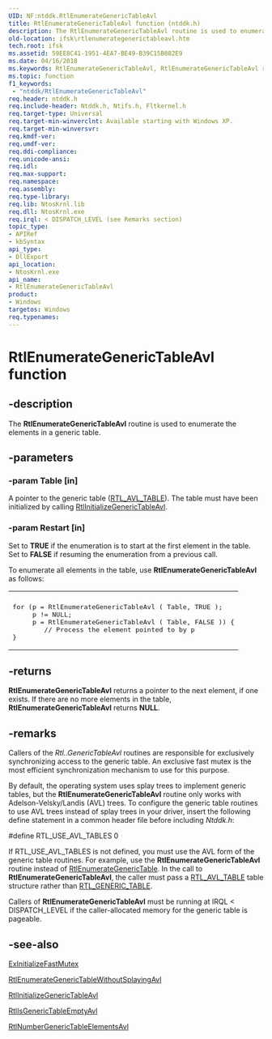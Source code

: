 ```yaml
---
UID: NF:ntddk.RtlEnumerateGenericTableAvl
title: RtlEnumerateGenericTableAvl function (ntddk.h)
description: The RtlEnumerateGenericTableAvl routine is used to enumerate the elements in a generic table.
old-location: ifsk\rtlenumerategenerictableavl.htm
tech.root: ifsk
ms.assetid: 59EE8C41-1951-4EA7-BE49-B39C15B082E9
ms.date: 04/16/2018
ms.keywords: RtlEnumerateGenericTableAvl, RtlEnumerateGenericTableAvl routine [Installable File System Drivers], ifsk.rtlenumerategenerictableavl, ntddk/RtlEnumerateGenericTableAvl
ms.topic: function
f1_keywords:
 - "ntddk/RtlEnumerateGenericTableAvl"
req.header: ntddk.h
req.include-header: Ntddk.h, Ntifs.h, Fltkernel.h
req.target-type: Universal
req.target-min-winverclnt: Available starting with Windows XP.
req.target-min-winversvr: 
req.kmdf-ver: 
req.umdf-ver: 
req.ddi-compliance: 
req.unicode-ansi: 
req.idl: 
req.max-support: 
req.namespace: 
req.assembly: 
req.type-library: 
req.lib: NtosKrnl.lib
req.dll: NtosKrnl.exe
req.irql: < DISPATCH_LEVEL (see Remarks section)
topic_type:
- APIRef
- kbSyntax
api_type:
- DllExport
api_location:
- NtosKrnl.exe
api_name:
- RtlEnumerateGenericTableAvl
product:
- Windows
targetos: Windows
req.typenames: 
---
```


# RtlEnumerateGenericTableAvl function


## -description


The <b>RtlEnumerateGenericTableAvl</b> routine is used to enumerate the elements in a generic table. 


## -parameters




### -param Table [in]

A pointer to the generic table (<a href="https://docs.microsoft.com/windows-hardware/drivers/ddi/ntddk/ns-ntddk-_rtl_avl_table">RTL_AVL_TABLE</a>). The table must have been initialized by calling <a href="https://docs.microsoft.com/windows-hardware/drivers/ddi/ntddk/nf-ntddk-rtlinitializegenerictableavl">RtlInitializeGenericTableAvl</a>.


### -param Restart [in]

Set to <b>TRUE</b> if the enumeration is to start at the first element in the table. Set to <b>FALSE</b> if resuming the enumeration from a previous call.

To enumerate all elements in the table, use <b>RtlEnumerateGenericTableAvl</b> as follows:

<div class="code"><span codelanguage=""><table>
<tr>
<th></th>
</tr>
<tr>
<td>
<pre>for (p = RtlEnumerateGenericTableAvl ( Table, TRUE );
     p != NULL;
     p = RtlEnumerateGenericTableAvl ( Table, FALSE )) {
        // Process the element pointed to by p
}</pre>
</td>
</tr>
</table></span></div>

## -returns



<b>RtlEnumerateGenericTableAvl</b> returns a pointer to the next element, if one exists. If there are no more elements in the table, <b>RtlEnumerateGenericTableAvl</b> returns <b>NULL</b>. 




## -remarks



Callers of the <i>Rtl..GenericTableAvl</i> routines are responsible for exclusively synchronizing access to the generic table. An exclusive fast mutex is the most efficient synchronization mechanism to use for this purpose. 

By default, the operating system uses splay trees to implement generic tables, but the <b>RtlEnumerateGenericTableAvl</b> routine only works with Adelson-Velsky/Landis (AVL) trees. To configure the generic table routines to use AVL trees instead of splay trees in your driver, insert the following define statement in a common header file before including <i>Ntddk.h</i>:

#define RTL_USE_AVL_TABLES 0

If RTL_USE_AVL_TABLES is not defined, you must use the AVL form of the generic table routines. For example, use the <b>RtlEnumerateGenericTableAvl</b> routine instead of <a href="https://docs.microsoft.com/windows-hardware/drivers/ddi/ntddk/nf-ntddk-rtlenumerategenerictable">RtlEnumerateGenericTable</a>. In the call to <b>RtlEnumerateGenericTableAvl</b>, the caller must pass a <a href="https://docs.microsoft.com/windows-hardware/drivers/ddi/ntddk/ns-ntddk-_rtl_avl_table">RTL_AVL_TABLE</a> table structure rather than <a href="https://docs.microsoft.com/windows-hardware/drivers/ddi/ntddk/ns-ntddk-_rtl_generic_table">RTL_GENERIC_TABLE</a>.

Callers of <b>RtlEnumerateGenericTableAvl</b> must be running at IRQL < DISPATCH_LEVEL if the caller-allocated memory for the generic table is pageable. 




## -see-also




<a href="https://docs.microsoft.com/windows-hardware/drivers/ddi/wdm/nf-wdm-exinitializefastmutex">ExInitializeFastMutex</a>



<a href="https://docs.microsoft.com/windows-hardware/drivers/ddi/ntddk/nf-ntddk-rtlenumerategenerictablewithoutsplayingavl">RtlEnumerateGenericTableWithoutSplayingAvl</a>



<a href="https://docs.microsoft.com/windows-hardware/drivers/ddi/ntddk/nf-ntddk-rtlinitializegenerictableavl">RtlInitializeGenericTableAvl</a>



<a href="https://docs.microsoft.com/windows-hardware/drivers/ddi/ntddk/nf-ntddk-rtlisgenerictableemptyavl">RtlIsGenericTableEmptyAvl</a>



<a href="https://docs.microsoft.com/windows-hardware/drivers/ddi/ntddk/nf-ntddk-rtlnumbergenerictableelementsavl">RtlNumberGenericTableElementsAvl</a>
 

 


